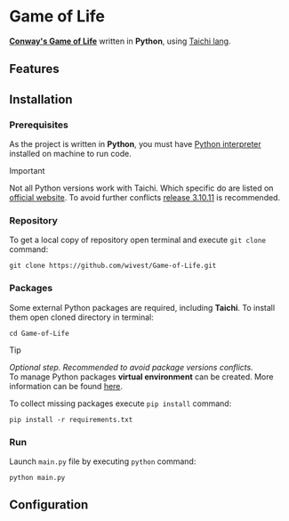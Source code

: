 # Game of Life

[**Conway's Game of Life**](https://en.wikipedia.org/wiki/Conway%27s_Game_of_Life) written in **Python**, using [Taichi lang](https://www.taichi-lang.org).

## Features

## Installation

### Prerequisites

As the project is written in **Python**, you must have [Python interpreter](https://www.python.org/downloads/) installed on machine to run code.<br>

> [!IMPORTANT]  
> Not all Python versions work with Taichi. Which specific do are listed on [official website](https://docs.taichi-lang.org/docs/hello_world#prerequisites). To avoid further conflicts [release 3.10.11](https://www.python.org/downloads/release/python-31011/) is recommended.

### Repository

To get a local copy of repository open terminal and execute `git clone` command:

```
git clone https://github.com/wivest/Game-of-Life.git
```

### Packages

Some external Python packages are required, including **Taichi**. To install them open cloned directory in terminal:

```
cd Game-of-Life
```

> [!TIP]  
> _Optional step. Recommended to avoid package versions conflicts._<br>
> To manage Python packages **virtual environment** can be created. More information can be found [here](https://docs.python.org/3/library/venv.html).

To collect missing packages execute `pip install` command:

```
pip install -r requirements.txt
```

### Run

Launch `main.py` file by executing `python` command:

```
python main.py
```

## Configuration
